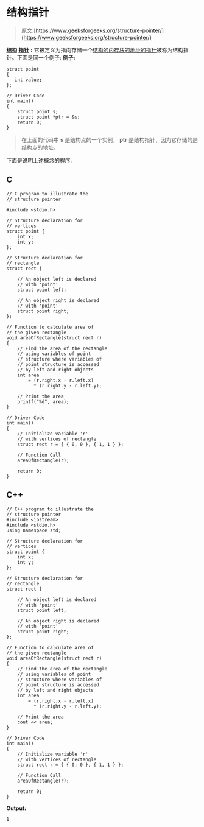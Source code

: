 # 结构指针

> 原文:[https://www.geeksforgeeks.org/structure-pointer/](https://www.geeksforgeeks.org/structure-pointer/)

[**结构**](https://www.geeksforgeeks.org/structures-c/) [**指针**](https://www.geeksforgeeks.org/pointers-in-c-and-c-set-1-introduction-arithmetic-and-array/) **:** 它被定义为指向存储一个[结构的内存块的地址的](https://www.geeksforgeeks.org/structures-c/)[指针](https://www.geeksforgeeks.org/pointers-in-c-and-c-set-1-introduction-arithmetic-and-array/)被称为结构指针。下面是同一个例子:
**例子:**

```
struct point
{
   int value;
};

// Driver Code
int main()
{
    struct point s;
    struct point *ptr = &s;
    return 0;
}
```

> 在上面的代码中 **s** 是结构点的一个实例， **ptr** 是结构指针，因为它存储的是结构点的地址。

下面是说明上述概念的程序:

## C

```
// C program to illustrate the
// structure pointer

#include <stdio.h>

// Structure declaration for
// vertices
struct point {
    int x;
    int y;
};

// Structure declaration for
// rectangle
struct rect {

    // An object left is declared
    // with 'point'
    struct point left;

    // An object right is declared
    // with 'point'
    struct point right;
};

// Function to calculate area of
// the given rectangle
void areaOfRectangle(struct rect r)
{
    // Find the area of the rectangle
    // using variables of point
    // structure where variables of
    // point structure is accessed
    // by left and right objects
    int area
        = (r.right.x - r.left.x)
          * (r.right.y - r.left.y);

    // Print the area
    printf("%d", area);
}

// Driver Code
int main()
{
    // Initialize variable 'r'
    // with vertices of rectangle
    struct rect r = { { 0, 0 }, { 1, 1 } };

    // Function Call
    areaOfRectangle(r);

    return 0;
}
```

## C++

```
// C++ program to illustrate the
// structure pointer
#include <iostream>
#include <stdio.h>
using namespace std;

// Structure declaration for
// vertices
struct point {
    int x;
    int y;
};

// Structure declaration for
// rectangle
struct rect {

    // An object left is declared
    // with 'point'
    struct point left;

    // An object right is declared
    // with 'point'
    struct point right;
};

// Function to calculate area of
// the given rectangle
void areaOfRectangle(struct rect r)
{
    // Find the area of the rectangle
    // using variables of point
    // structure where variables of
    // point structure is accessed
    // by left and right objects
    int area
        = (r.right.x - r.left.x)
          * (r.right.y - r.left.y);

    // Print the area
    cout << area;
}

// Driver Code
int main()
{
    // Initialize variable 'r'
    // with vertices of rectangle
    struct rect r = { { 0, 0 }, { 1, 1 } };

    // Function Call
    areaOfRectangle(r);

    return 0;
}
```

**Output:** 

```
1
```